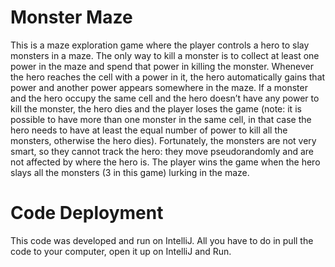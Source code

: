 # Monster Maze
This is a maze exploration game where the player controls a hero
to slay monsters in a maze. The only way to kill a monster is to collect at least one power in the maze and
spend that power in killing the monster. Whenever the hero reaches the cell with a power in it, the hero
automatically gains that power and another power appears somewhere in the maze. If a monster and the
hero occupy the same cell and the hero doesn’t have any power to kill the monster, the hero dies and the
player loses the game (note: it is possible to have more than one monster in the same cell, in that case
the hero needs to have at least the equal number of power to kill all the monsters, otherwise the hero
dies). Fortunately, the monsters are not very smart, so they cannot track the hero: they move pseudorandomly and are not affected by where the hero is.
The player wins the game when the hero slays all the monsters (3 in this game) lurking in the maze.

# Code Deployment
This code was developed and run on IntelliJ. All you have to do in pull the code to your computer, open it up on IntelliJ and Run.
